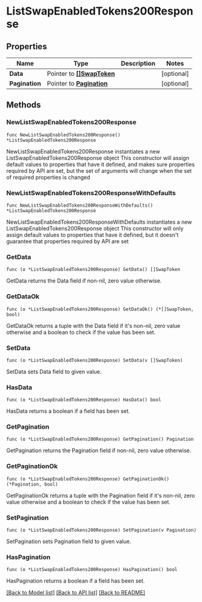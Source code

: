 # ListSwapEnabledTokens200Response

## Properties

Name | Type | Description | Notes
------------ | ------------- | ------------- | -------------
**Data** | Pointer to [**[]SwapToken**](SwapToken.md) |  | [optional] 
**Pagination** | Pointer to [**Pagination**](Pagination.md) |  | [optional] 

## Methods

### NewListSwapEnabledTokens200Response

`func NewListSwapEnabledTokens200Response() *ListSwapEnabledTokens200Response`

NewListSwapEnabledTokens200Response instantiates a new ListSwapEnabledTokens200Response object
This constructor will assign default values to properties that have it defined,
and makes sure properties required by API are set, but the set of arguments
will change when the set of required properties is changed

### NewListSwapEnabledTokens200ResponseWithDefaults

`func NewListSwapEnabledTokens200ResponseWithDefaults() *ListSwapEnabledTokens200Response`

NewListSwapEnabledTokens200ResponseWithDefaults instantiates a new ListSwapEnabledTokens200Response object
This constructor will only assign default values to properties that have it defined,
but it doesn't guarantee that properties required by API are set

### GetData

`func (o *ListSwapEnabledTokens200Response) GetData() []SwapToken`

GetData returns the Data field if non-nil, zero value otherwise.

### GetDataOk

`func (o *ListSwapEnabledTokens200Response) GetDataOk() (*[]SwapToken, bool)`

GetDataOk returns a tuple with the Data field if it's non-nil, zero value otherwise
and a boolean to check if the value has been set.

### SetData

`func (o *ListSwapEnabledTokens200Response) SetData(v []SwapToken)`

SetData sets Data field to given value.

### HasData

`func (o *ListSwapEnabledTokens200Response) HasData() bool`

HasData returns a boolean if a field has been set.

### GetPagination

`func (o *ListSwapEnabledTokens200Response) GetPagination() Pagination`

GetPagination returns the Pagination field if non-nil, zero value otherwise.

### GetPaginationOk

`func (o *ListSwapEnabledTokens200Response) GetPaginationOk() (*Pagination, bool)`

GetPaginationOk returns a tuple with the Pagination field if it's non-nil, zero value otherwise
and a boolean to check if the value has been set.

### SetPagination

`func (o *ListSwapEnabledTokens200Response) SetPagination(v Pagination)`

SetPagination sets Pagination field to given value.

### HasPagination

`func (o *ListSwapEnabledTokens200Response) HasPagination() bool`

HasPagination returns a boolean if a field has been set.


[[Back to Model list]](../README.md#documentation-for-models) [[Back to API list]](../README.md#documentation-for-api-endpoints) [[Back to README]](../README.md)


